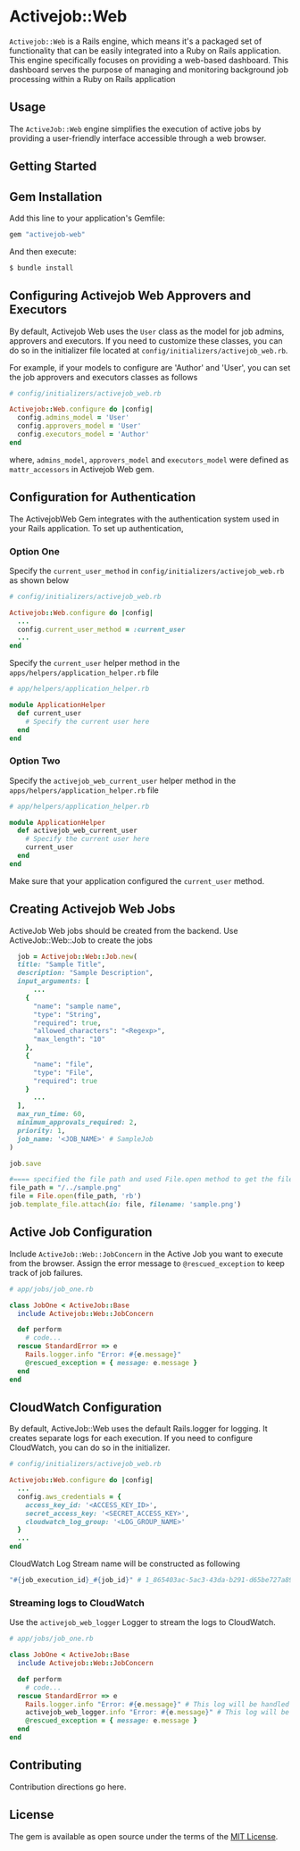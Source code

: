 # Activejob::Web
`Activejob::Web` is a Rails engine, which means it's a packaged set of functionality that can be easily integrated into a Ruby on Rails application. This engine specifically focuses on providing a web-based dashboard. This dashboard serves the purpose of managing and monitoring background job processing within a Ruby on Rails application


## Usage
The `ActiveJob::Web` engine simplifies the execution of active jobs by providing a user-friendly interface accessible through a web browser.


## Getting Started

## Gem Installation
Add this line to your application's Gemfile:

```ruby
gem "activejob-web"
```

And then execute:
```bash
$ bundle install
```

## Configuring Activejob Web Approvers and Executors

By default, Activejob Web uses the `User` class as the model for job admins, approvers and executors. If you need to customize these classes, you can do so in the initializer file located at `config/initializers/activejob_web.rb`.

For example, if your models to configure are 'Author' and 'User', you can set the job approvers and executors classes as follows

```ruby
# config/initializers/activejob_web.rb

Activejob::Web.configure do |config|
  config.admins_model = 'User'
  config.approvers_model = 'User'
  config.executors_model = 'Author'
end
```
where, `admins_model`, `approvers_model` and `executors_model` were defined as `mattr_accessors` in Activejob Web gem.

## Configuration for Authentication
The ActivejobWeb Gem integrates with the authentication system used in your Rails application. To set up authentication,

### Option One
Specify the `current_user_method` in `config/initializers/activejob_web.rb` as shown below

```ruby
# config/initializers/activejob_web.rb

Activejob::Web.configure do |config|
  ...
  config.current_user_method = :current_user
  ...
end
```

Specify the `current_user` helper method in the `apps/helpers/application_helper.rb` file

```ruby
# app/helpers/application_helper.rb

module ApplicationHelper
  def current_user
    # Specify the current user here
  end
end
```

### Option Two
Specify the `activejob_web_current_user` helper method in the `apps/helpers/application_helper.rb` file

```ruby
# app/helpers/application_helper.rb

module ApplicationHelper
  def activejob_web_current_user
    # Specify the current user here
    current_user
  end
end
```

Make sure that your application configured the `current_user` method.

## Creating Activejob Web Jobs
ActiveJob Web jobs should be created from the backend. Use ActiveJob::Web::Job to create the jobs

```ruby
  job = Activejob::Web::Job.new(
  title: "Sample Title",
  description: "Sample Description",
  input_arguments: [
      ...
    {
      "name": "sample name",
      "type": "String",
      "required": true,
      "allowed_characters": "<Regexp>",
      "max_length": "10"
    },
    {
      "name": "file",
      "type": "File",
      "required": true
    } 
      ...
  ],
  max_run_time: 60,
  minimum_approvals_required: 2,
  priority: 1,
  job_name: '<JOB_NAME>' # SampleJob
)

job.save

#==== specified the file path and used File.open method to get the file, then attached the file
file_path = "/../sample.png"
file = File.open(file_path, 'rb')
job.template_file.attach(io: file, filename: 'sample.png')
```

## Active Job Configuration
Include `ActiveJob::Web::JobConcern` in the Active Job you want to execute from the browser. Assign the error message to `@rescued_exception` to keep track of job failures.

```ruby
# app/jobs/job_one.rb

class JobOne < ActiveJob::Base
  include Activejob::Web::JobConcern

  def perform
    # code...
  rescue StandardError => e
    Rails.logger.info "Error: #{e.message}"
    @rescued_exception = { message: e.message }
  end
end
```


## CloudWatch Configuration
By default, ActiveJob::Web uses the default Rails.logger for logging. It creates separate logs for each execution. If you need to configure CloudWatch, you can do so in the initializer.

```ruby
# config/initializers/activejob_web.rb

Activejob::Web.configure do |config|
  ...
  config.aws_credentials = {
    access_key_id: '<ACCESS_KEY_ID>',
    secret_access_key: '<SECRET_ACCESS_KEY>',
    cloudwatch_log_group: '<LOG_GROUP_NAME>'
  }
  ...
end
```
CloudWatch Log Stream name will be constructed as following
```ruby
"#{job_execution_id}_#{job_id}" # 1_865403ac-5ac3-43da-b291-d65be727a892
```

### Streaming logs to CloudWatch
Use the `activejob_web_logger` Logger to stream the logs to CloudWatch.

```ruby
# app/jobs/job_one.rb

class JobOne < ActiveJob::Base
  include Activejob::Web::JobConcern

  def perform
    # code...
  rescue StandardError => e
    Rails.logger.info "Error: #{e.message}" # This log will be handled as the default.
    activejob_web_logger.info "Error: #{e.message}" # This log will be streamed to CloudWatch.
    @rescued_exception = { message: e.message }
  end
end
```

## Contributing
Contribution directions go here.

## License
The gem is available as open source under the terms of the [MIT License](https://opensource.org/licenses/MIT).
